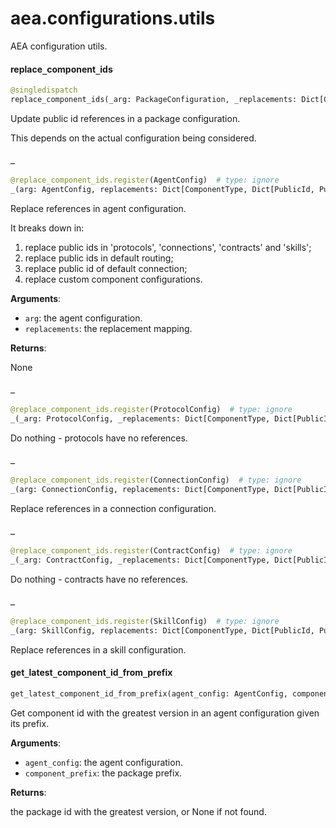 <a name="aea.configurations.utils"></a>
# aea.configurations.utils

AEA configuration utils.

<a name="aea.configurations.utils.replace_component_ids"></a>
#### replace`_`component`_`ids

```python
@singledispatch
replace_component_ids(_arg: PackageConfiguration, _replacements: Dict[ComponentType, Dict[PublicId, PublicId]])
```

Update public id references in a package configuration.

This depends on the actual configuration being considered.

<a name="aea.configurations.utils._"></a>
#### `_`

```python
@replace_component_ids.register(AgentConfig)  # type: ignore
_(arg: AgentConfig, replacements: Dict[ComponentType, Dict[PublicId, PublicId]])
```

Replace references in agent configuration.

It breaks down in:
1) replace public ids in 'protocols', 'connections', 'contracts' and 'skills';
2) replace public ids in default routing;
3) replace public id of default connection;
4) replace custom component configurations.

**Arguments**:

- `arg`: the agent configuration.
- `replacements`: the replacement mapping.

**Returns**:

None

<a name="aea.configurations.utils._"></a>
#### `_`

```python
@replace_component_ids.register(ProtocolConfig)  # type: ignore
_(_arg: ProtocolConfig, _replacements: Dict[ComponentType, Dict[PublicId, PublicId]])
```

Do nothing - protocols have no references.

<a name="aea.configurations.utils._"></a>
#### `_`

```python
@replace_component_ids.register(ConnectionConfig)  # type: ignore
_(arg: ConnectionConfig, replacements: Dict[ComponentType, Dict[PublicId, PublicId]])
```

Replace references in a connection configuration.

<a name="aea.configurations.utils._"></a>
#### `_`

```python
@replace_component_ids.register(ContractConfig)  # type: ignore
_(_arg: ContractConfig, _replacements: Dict[ComponentType, Dict[PublicId, PublicId]])
```

Do nothing - contracts have no references.

<a name="aea.configurations.utils._"></a>
#### `_`

```python
@replace_component_ids.register(SkillConfig)  # type: ignore
_(arg: SkillConfig, replacements: Dict[ComponentType, Dict[PublicId, PublicId]])
```

Replace references in a skill configuration.

<a name="aea.configurations.utils.get_latest_component_id_from_prefix"></a>
#### get`_`latest`_`component`_`id`_`from`_`prefix

```python
get_latest_component_id_from_prefix(agent_config: AgentConfig, component_prefix: Tuple[ComponentType, str, str]) -> Optional[ComponentId]
```

Get component id with the greatest version in an agent configuration given its prefix.

**Arguments**:

- `agent_config`: the agent configuration.
- `component_prefix`: the package prefix.

**Returns**:

the package id with the greatest version, or None if not found.

